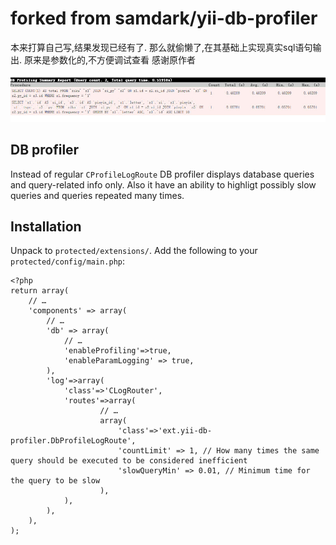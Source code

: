 forked from samdark/yii-db-profiler
===========
本来打算自己写,结果发现已经有了. 那么就偷懒了,在其基础上实现真实sql语句输出. 原来是参数化的,不方便调试查看
感谢原作者

![image](https://raw.githubusercontent.com/lijin007/yii-db-profiler/master/example1.jpg)

DB profiler
------------

Instead of regular `CProfileLogRoute` DB profiler displays database queries and
query-related info only. Also it have an ability to highligt possibly slow queries
and queries repeated many times.

Installation
------------

Unpack to `protected/extensions/`. Add the following to your `protected/config/main.php`:

~~~
<?php
return array(
	// …
	'components' => array(
		// …
		'db' => array(
			// …
			'enableProfiling'=>true,
			'enableParamLogging' => true,
		),
		'log'=>array(
			'class'=>'CLogRouter',
			'routes'=>array(
					// …
            	    array(
                	    'class'=>'ext.yii-db-profiler.DbProfileLogRoute',
						'countLimit' => 1, // How many times the same query should be executed to be considered inefficient
						'slowQueryMin' => 0.01, // Minimum time for the query to be slow
                	),
			),
		),
	),
);
~~~